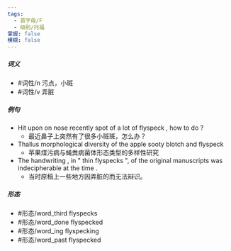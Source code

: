 ```yaml
---
tags:
  - 首字母/F
  - 级别/托福
掌握: false
模糊: false
---
```

##### 词义
- #词性/n  污点，小斑
- #词性/v  弄脏
##### 例句
- Hit upon on nose recently spot of a lot of flyspeck , how to do ?
	- 最近鼻子上突然有了很多小斑斑，怎么办？
- Thallus morphological diversity of the apple sooty blotch and flyspeck
	- 苹果煤污病与蝇粪病菌体形态类型的多样性研究
- The handwriting , in " thin flyspecks ", of the original manuscripts was indecipherable at the time .
	- 当时原稿上一些地方因弄脏的而无法辩识。
##### 形态
- #形态/word_third flyspecks
- #形态/word_done flyspecked
- #形态/word_ing flyspecking
- #形态/word_past flyspecked
